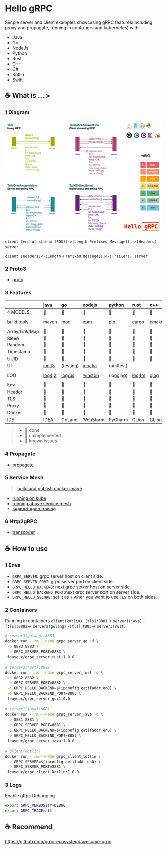 # Hello gRPC

Simple server and client examples showcasing gRPC features(including proxy and propagate, running in containers and kubernetes) with 
- Java
- Go
- NodeJs
- Python
- Rust
- C++
- C#
- Kotlin
- Swift

## :coffee: What is ... >

### 1 Diagram

![grpc_diagram](img/hello_grpc_diagram.png)

`client [end of stream (EOS)]->[Length-Prefixed Message][]->[Headers] server`

`client [Headers]<-[Length-Prefixed Message][]<-[Trailers] server`

### 2 Proto3

- [proto](grpc/proto)

### 3 Features

|                | [java](grpc/hello-grpc-java)               | [go](grpc/hello-grpc-go)             | [nodejs](grpc/hello-grpc-nodejs)                 | [python](grpc/hello-grpc-python) | [rust](grpc/hello-grpc-rust)     | [c++](grpc/hello-grpc-cpp)             | [c#](grpc/hello-grpc-csharp)              | [kotlin](grpc/hello-grpc-kotlin)           | [swift](grpc/hello-grpc-swift)                            |
| :------------- | :----------------------------------------- | :----------------------------------- | :----------------------------------------------- | :------------------------------- | :------------------------------- | :------------------------------------- | :---------------------------------------- | :----------------------------------------- | :-------------------------------------------------------- |
| 4 MODELS       | :apple:                                    | :apple:                              | :apple:                                          | :apple:                          | :apple:                          | :apple:                                | :apple:                                   | :apple:                                    |                                                           |
| build tools    | maven                                      | mod                                  | npm                                              | pip                              | cargo                            | cmake                                  | gradle                                    | nuget                                      | [Package Manager](https://www.swift.org/package-manager/) |
| Array/Link/Map | :apple:                                    | :apple:                              | :apple:                                          | :apple:                          | :apple:                          | :apple:                                | :apple:                                   | :apple:                                    |                                                           |
| Sleep          | :apple:                                    | :apple:                              | :apple:                                          | :apple:                          | :apple:                          | :apple:                                | :apple:                                   | :apple:                                    |                                                           |
| Random         | :apple:                                    | :apple:                              | :apple:                                          | :apple:                          | :apple:                          | :apple:                                | :apple:                                   | :apple:                                    |                                                           |
| Timestamp      | :apple:                                    | :apple:                              | :apple:                                          | :apple:                          | :apple:                          | :apple:                                | :apple:                                   | :apple:                                    |                                                           |
| UUID           | :apple:                                    | :apple:                              | :apple:                                          | :apple:                          | :apple:                          | :green_apple:                          | :apple:                                   | :apple:                                    |                                                           |
| UT             | [junit5](https://junit.org/junit5/)        | (testing)                            | [mocha](https://www.npmjs.com/package/mocha)     | (unittest)                       |                                  |                                        |                                           |                                            | (XCTest)                                                  |
| LOG            | [log4j2](https://logging.apache.org/log4j) | [logrus](github.com/sirupsen/logrus) | [winston](https://www.npmjs.com/package/winston) | (logging)                        | [log4rs](https://docs.rs/log4rs) | [glog](https://github.com/google/glog) | [log4net](https://logging.apache.org/log) | [log4j2](https://logging.apache.org/log4j) | [swift-log](https://github.com/apple/swift-log.git)       |
| Env            | :apple:                                    | :apple:                              | :apple:                                          | :apple:                          | :apple:                          | :apple:                                | :apple:                                   | :apple:                                    |                                                           |
| Header         | :apple:                                    | :apple:                              | :apple:                                          | :apple:                          | :apple:                          | :apple:                                | :apple:                                   | :apple:                                    |                                                           |
| TLS            | :apple:                                    | :apple:                              | 🥑                                                | :apple:                          | :apple:                          | :apple:                                | :apple:                                   | :apple:                                    |                                                           |
| Proxy          | :apple:                                    | :apple:                              | :apple:                                          | :apple:                          | :apple:                          | :apple:                                | :apple:                                   | :apple:                                    |                                                           |
| Docker         | :apple:                                    | :apple:                              | :apple:                                          | :apple:                          | :apple:                          | :apple:                                | :apple:                                   | :apple:                                    |                                                           |
| IDE            | IDEA                                       | GoLand                               | WebStorm                                         | PyCharm                          | CLion                            | CLion                                  | Rider                                     | IDEA                                       | Xcode                                                     |

> - :apple: done
> - :green_apple: unimplemented
> - 🥑 known issues

### 4 Propagate

- [propagate](grpc/propagate)

### 5 Service Mesh

> [build and publish docker image](grpc/docker/README.md)

- [running on kube](kube)
- [running above service mesh](mesh)
- [support open tracing](tracing)

### 6 Http2gRPC

- [transcoder](transcoder)

## :coffee: How to use

### 1 Envs

- `GRPC_SERVER`: grpc server host on client side.
- `GRPC_SERVER_PORT`: grpc server port on client side.
- `GRPC_HELLO_BACKEND`: next grpc server host on server side.
- `GRPC_HELLO_BACKEND_PORT`:next grpc server port on server side.
- `GRPC_HELLO_SECURE`: set it as `Y` when you want to use `TLS` on both sides.

### 2 Containers

Running in containers
`client(kotlin)` -`[tls]:8881`-> `server1(java)` -`[tls]:8882`-> `server2(golang)` -`[tls]:8883`-> `server3(rust)`

```bash
# server3(golang):8883
docker run --rm --name grpc_server_go -d \
 -p 8883:8883 \
 -e GRPC_SERVER_PORT=8883 \
 feuyeux/grpc_server_rust:1.0.0

# server2(rust):8882
docker run --rm --name grpc_server_rust -d \
 -p 8882:8882 \
 -e GRPC_SERVER_PORT=8882 \
 -e GRPC_HELLO_BACKEND=$(ipconfig getifaddr en0) \
 -e GRPC_HELLO_BACKEND_PORT=8883 \
 feuyeux/grpc_server_go:1.0.0

# server1(java):8881
docker run --rm --name grpc_server_java -d \
 -p 8881:8881 \
 -e GRPC_SERVER_PORT=8881 \
 -e GRPC_HELLO_BACKEND=$(ipconfig getifaddr en0) \
 -e GRPC_HELLO_BACKEND_PORT=8882 \
 feuyeux/grpc_server_java:1.0.0

# client(kotlin)
docker run --rm --name grpc_client_kotlin \
 -e GRPC_SERVER=$(ipconfig getifaddr en0) \
 -e GRPC_SERVER_PORT=8881 \
 feuyeux/grpc_client_kotlin:1.0.0
```

### 3 Logs

Enable gRpc Debugging

```bash
export GRPC_VERBOSITY=DEBUG
export GRPC_TRACE=all
```

## :coffee: Recommend

<https://github.com/grpc-ecosystem/awesome-grpc>
